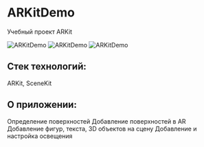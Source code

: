 # ARKitDemo
Учебный проект ARKit

![ARKitDemo](https://lh3.googleusercontent.com/GmCjuzo_EjMjZL8luMmvNnh4PE1HtFCTsB00gvhCh9y69zAiwwHQ7a_R8QAn8bN2pNK2xbABWizUHmmOXnwykw3pV6ir3ZkmB6oBGrNbOHRY3DNyVuDTUJEg1t0SbwFJRxW7pf4SlYQP5vZSxKQHGQt1jFnUHmQ_kleD_e5Oek063DH5ErtmcpfcvgsKIyyvaCDsjkOsaBP9sib3YJZpW2vS_00d9q5MiLir_QStwepqk6URcaKCo9X-Sr6WVyNfgGJ80Yj-94b83afwn13WMTM_T7I-CfO29wbmsoDNCEwR_k_zWUJAJywXcSUwr4QCsJ_T9EtPQJvlZ9Z1AMi96yaT1dEIe3MVp_TNy1dXhdlp-9L-b17h0ZF2U6tiDFXDbj9dJ4ihAY1BDzYU27XoqGsGDR784BpbFtcBNoWlk5Pk0h9lMEgWg_dZkM67aLYdgaF1GGbbgizTqOaAx1mIkzsBTzAFzmDQ6UgGLyzKvVcHTBxxmDMGDf86BRpDm0BhxsOfMMqL65wiLfaPqx_RBF-LJvrJHH2aeRygg5d9HEx-EjgEfkFJni7EVxx3Sj1jPSzUr_jDb9o3DIgCkUzD2Txz4gnruQ7rie9O270mLXrfISdK7ByXqmqpM0xH9icWDJ1KPYYqYsQLYMKYb8ik5lukQTWZDf1wuX3heRiJ9JZ-05QX6dQm_vROY1oIOygULIh0pETJoFbT8XYJuHw0Po4=w594-h1284-no?authuser=0 "ARKitDemo")
![ARKitDemo](https://lh3.googleusercontent.com/KnBiNJKCKX3Yn9A299RN8mOnSAPfYgMjVPAG35RFA7AkkOykdoYhRyQ9xTb82AiFV4LKV4cFml2KUThFA9EVgP1SpBz-Zoo2hmBO5fEk68MxnM61FyRSth1VlB2SgXQisuPSs4cWsku9k5EPDs5F-7boqBS8nN5EaHUWd_TxIHK5VHgVgPjMKtfvlEDPuJSSXsELgKw2lz7IqPv0jyAxu_Qb5oQaGvTBZAWTK34tvbmZbnamrycXu45kncidQxUruz74BNS2dmw7iC7vVLHg8USjIOwD3ZXvS6ERizufsdFuzN_IV8wvqslw-ZK_LFp_fPa4eyMcjnyT_XCLAZK31-q-9qoJygfSPWG8gOCmC45hb6_STKAlVQVGwGW5Fn86fqsPC6LNtxUIpbH8EPE1NQzyqYT_0lpKdZqH6N_bceu4C75zh_bS0DigHVLkSHCDGzsXbsfEYSXVYrBghBHWhHRG6W-fNh-b7LxdKcQOGELf7J972UGbSEHxhE9_7FEqU0Kls7z80ldIB_EdIOCtVUFd1N1kCCbATafwMnwtQN221EpiUJxzHmtRTD0dodzM6hxuBM7g9tQGxDsElZU7XKhaiRL4FWTqWolOA4FfMuLZ0LawmF6NV5-_jiRNbFrXiP2vTFZKFt0VK4bO5q4DvvX3hF6OjyYnFW08m6Z1JHau5kyPS8zWPOz9-De1bTw8SO_h1EQLdRVFMXu4Toefq4I=w594-h1284-no?authuser=0 "ARKitDemo")
![ARKitDemo](https://lh3.googleusercontent.com/xvDiNyXyLMXmJlLbwEtAaaxMYwWnWbo6lu-ypYV5DkJfwtA_EHCKa1Xc2KVceGUZepugMaLDFWoBfASDPLzVViZvIRvmIDGejeDGV4gnppPS-aFxN9bjhBXZW9HN-6tadP6EiMsQfohmcEoDc5pC6HeTsVKHBZkXgfal-PETq_b86SPtSxyhnBkIQjO521Q0PhyTARc-0wa_VdhLR4fFUs6EXJWHyhhQoAYy91JyUQS7ta20GOHNB_bEA20t6yc9qzYQCHA3ertRBajDPYk4W_8r-I1kGqyLPlhMi6zsvcwg4eTYFq1NwEJWZ9Zfwlmu_IBeIao9Py247ozddUA7KrrXC4kv0G1bNgbmzSS_wUJm_ADt3njQLaj-LsLAWtS9DuwoZNyp9PNU9a2aFXlrezf9HVEY-lGTZj1dQnCO2_MeHQjvCGtz5xopCNbA3St7GePZxyEdsBhD3rSz2-ziH-FZ0NaI3oLAyBA8kG7CdejVEsczYZL6KroQm8BJvR8xukHRrbIQ_Wch8G_p095cTB2cdlxJlSrg0I3x4ObYBMJmP6-4PnEqr12_pcml98boDbINP1I4LcfsQEcYYK1INWYGTgkK5yOWh7eC0fsnVJ1-B16K1nhLC2sOpGpPmh2yPlM21rH5qIHv2dy235NQlYvZAWi8kLx5ZqVBa3k8UQE3Top7UhOeCT7lYYUNuh2AP0cwOIF_z_gcOnzGwwjw2MU=w594-h1284-no?authuser=0 "ARKitDemo")


## Стек технологий: 
ARKit, SceneKit
## О приложении:
Определение поверхностей
Добавление поверхностей в AR
Добавление фигур, текста, 3D объектов на сцену
Добавление и настройка освещения
